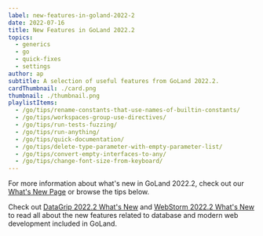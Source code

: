 ```yaml
---
label: new-features-in-goland-2022-2
date: 2022-07-16
title: New Features in GoLand 2022.2
topics:
  - generics
  - go
  - quick-fixes
  - settings
author: ap
subtitle: A selection of useful features from GoLand 2022.2.
cardThumbnail: ./card.png
thumbnail: ./thumbnail.png
playlistItems:
  - /go/tips/rename-constants-that-use-names-of-builtin-constants/
  - /go/tips/workspaces-group-use-directives/
  - /go/tips/run-tests-fuzzing/
  - /go/tips/run-anything/
  - /go/tips/quick-documentation/
  - /go/tips/delete-type-parameter-with-empty-parameter-list/
  - /go/tips/convert-empty-interfaces-to-any/
  - /go/tips/change-font-size-from-keyboard/
---
```


For more information about what's new in GoLand 2022.2, check out our [What's New Page](https://jetbrains.com/go/whatsnew) or browse the tips below.

Check out <a href="https://www.jetbrains.com/datagrip/whatsnew/">
DataGrip 2022.2 What's New</a>
and <a href="https://www.jetbrains.com/webstorm/whatsnew/">
WebStorm 2022.2 What's New</a> to read all about the new features
related to database and modern web development included in GoLand.
